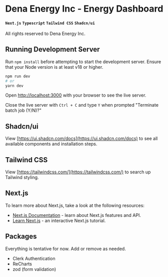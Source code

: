 # Dena Energy Inc - Energy Dashboard
**`Next.js`** **`Typescript`** **`Tailwind CSS`** **`Shadcn/ui`** <br/><br/>
All rights reserved to Dena Energy Inc.

## Running Development Server
Run ```npm install``` before attempting to start the development server.
Ensure that your Node version is at least v18 or higher.

```bash
npm run dev
# or
yarn dev
```

Open [http://localhost:3000](http://localhost:3000) with your browser to see the live server.

Close the live server with ```Ctrl + C``` and type ```Y``` when prompted "Terminate batch job (Y/N)?"

## Shadcn/ui
View [https://ui.shadcn.com/docs](https://ui.shadcn.com/docs) to see all available components and installation steps.

## Tailwind CSS
View [https://tailwindcss.com/](https://tailwindcss.com/) to search up Tailwind styling.

## Next.js
To learn more about Next.js, take a look at the following resources:

- [Next.js Documentation](https://nextjs.org/docs) - learn about Next.js features and API.
- [Learn Next.js](https://nextjs.org/learn) - an interactive Next.js tutorial.

## Packages
Everything is tentative for now. Add or remove as needed.
- Clerk Authentication
- ReCharts
- zod (form validation)